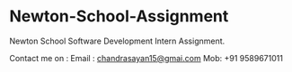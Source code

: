 # Newton-School-Assignment
Newton School Software Development Intern Assignment.

Contact me on :
Email : chandrasayan15@gmai.com
Mob: +91 9589671011

